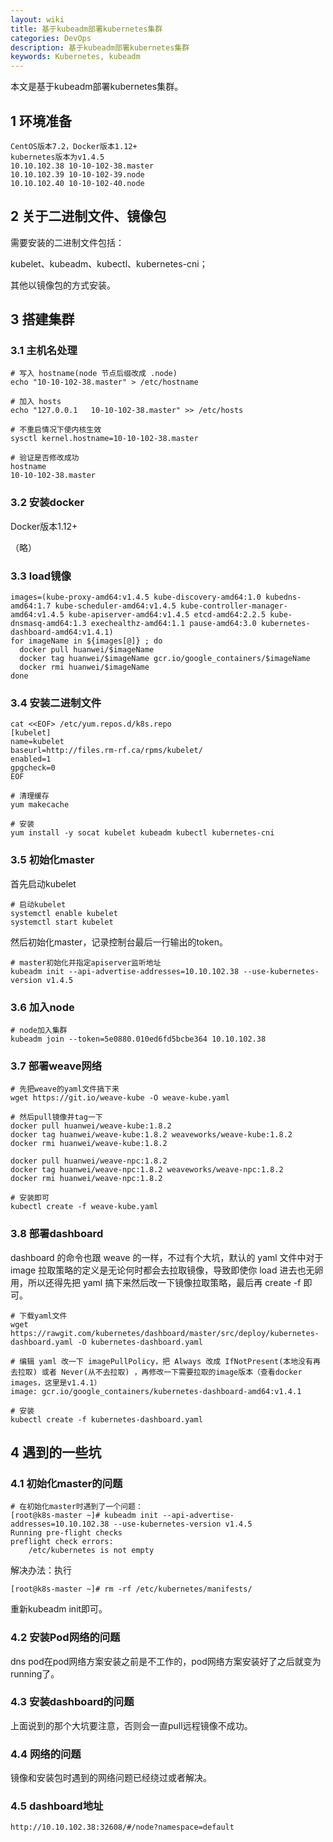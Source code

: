 ```yaml
---
layout: wiki
title: 基于kubeadm部署kubernetes集群
categories: DevOps
description: 基于kubeadm部署kubernetes集群
keywords: Kubernetes, kubeadm
---
```


本文是基于kubeadm部署kubernetes集群。

## 1 环境准备

```
CentOS版本7.2，Docker版本1.12+
kubernetes版本为v1.4.5
10.10.102.38 10-10-102-38.master
10.10.102.39 10-10-102-39.node
10.10.102.40 10-10-102-40.node
```

## 2 关于二进制文件、镜像包

需要安装的二进制文件包括：

kubelet、kubeadm、kubectl、kubernetes-cni；

其他以镜像包的方式安装。

## 3 搭建集群

### 3.1 主机名处理

```
# 写入 hostname(node 节点后缀改成 .node)
echo "10-10-102-38.master" > /etc/hostname 

# 加入 hosts
echo "127.0.0.1   10-10-102-38.master" >> /etc/hosts

# 不重启情况下使内核生效
sysctl kernel.hostname=10-10-102-38.master

# 验证是否修改成功
hostname
10-10-102-38.master
```

### 3.2 安装docker

Docker版本1.12+

（略）

### 3.3 load镜像

```
images=(kube-proxy-amd64:v1.4.5 kube-discovery-amd64:1.0 kubedns-amd64:1.7 kube-scheduler-amd64:v1.4.5 kube-controller-manager-amd64:v1.4.5 kube-apiserver-amd64:v1.4.5 etcd-amd64:2.2.5 kube-dnsmasq-amd64:1.3 exechealthz-amd64:1.1 pause-amd64:3.0 kubernetes-dashboard-amd64:v1.4.1)
for imageName in ${images[@]} ; do
  docker pull huanwei/$imageName
  docker tag huanwei/$imageName gcr.io/google_containers/$imageName
  docker rmi huanwei/$imageName
done
```

### 3.4 安装二进制文件

```
cat <<EOF> /etc/yum.repos.d/k8s.repo
[kubelet]
name=kubelet
baseurl=http://files.rm-rf.ca/rpms/kubelet/
enabled=1
gpgcheck=0
EOF
```

```
# 清理缓存
yum makecache

# 安装
yum install -y socat kubelet kubeadm kubectl kubernetes-cni
```

### 3.5 初始化master

首先启动kubelet

```
# 启动kubelet
systemctl enable kubelet
systemctl start kubelet
```

然后初始化master，记录控制台最后一行输出的token。

```
# master初始化并指定apiserver监听地址
kubeadm init --api-advertise-addresses=10.10.102.38 --use-kubernetes-version v1.4.5
```

### 3.6 加入node

```
# node加入集群
kubeadm join --token=5e0880.010ed6fd5bcbe364 10.10.102.38
```

### 3.7 部署weave网络

```
# 先把weave的yaml文件搞下来
wget https://git.io/weave-kube -O weave-kube.yaml

# 然后pull镜像并tag一下
docker pull huanwei/weave-kube:1.8.2
docker tag huanwei/weave-kube:1.8.2 weaveworks/weave-kube:1.8.2
docker rmi huanwei/weave-kube:1.8.2

docker pull huanwei/weave-npc:1.8.2
docker tag huanwei/weave-npc:1.8.2 weaveworks/weave-npc:1.8.2
docker rmi huanwei/weave-npc:1.8.2

# 安装即可
kubectl create -f weave-kube.yaml
```

### 3.8 部署dashboard

dashboard 的命令也跟 weave 的一样，不过有个大坑，默认的 yaml 文件中对于 image 拉取策略的定义是无论何时都会去拉取镜像，导致即使你 load 进去也无卵用，所以还得先把 yaml 搞下来然后改一下镜像拉取策略，最后再 create -f 即可。

```
# 下载yaml文件
wget https://rawgit.com/kubernetes/dashboard/master/src/deploy/kubernetes-dashboard.yaml -O kubernetes-dashboard.yaml
```

```
# 编辑 yaml 改一下 imagePullPolicy，把 Always 改成 IfNotPresent(本地没有再去拉取) 或者 Never(从不去拉取) ，再修改一下需要拉取的image版本（查看docker images，这里是v1.4.1）
image: gcr.io/google_containers/kubernetes-dashboard-amd64:v1.4.1
```

```
# 安装
kubectl create -f kubernetes-dashboard.yaml
```

## 4 遇到的一些坑

### 4.1 初始化master的问题

```
# 在初始化master时遇到了一个问题：
[root@k8s-master ~]# kubeadm init --api-advertise-addresses=10.10.102.38 --use-kubernetes-version v1.4.5
Running pre-flight checks
preflight check errors:
	/etc/kubernetes is not empty
```

解决办法：执行

```
[root@k8s-master ~]# rm -rf /etc/kubernetes/manifests/
```

重新kubeadm init即可。

### 4.2 安装Pod网络的问题

dns pod在pod网络方案安装之前是不工作的，pod网络方案安装好了之后就变为running了。

### 4.3 安装dashboard的问题

上面说到的那个大坑要注意，否则会一直pull远程镜像不成功。

### 4.4 网络的问题

镜像和安装包时遇到的网络问题已经绕过或者解决。

### 4.5 dashboard地址

```
http://10.10.102.38:32608/#/node?namespace=default
```